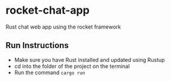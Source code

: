 # rocket-chat-app
Rust chat web app using the rocket framework

## Run Instructions
- Make sure you have Rust installed and updated using Rustup
- cd into the folder of the project on the terminal
- Run the command `cargo run`
